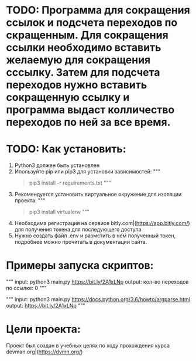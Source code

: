 # TODO: Программа для сокращения ссылок и подсчета переходов по скращенным. Для сокращения ссылки необходимо вставить желаемую для сокращения сссылку. Затем для подсчета переходов нужно вставить сокращенную ссылку и программа выдаст колличество переходов по ней за все время.

# TODO: Как установить: 
1) Python3  должен быть установлен
2) Ипользуйте pip или pip3 для установки зависимостей:
   """
   > pip3 install -r requirements.txt
   """
3) Рекомендуется установить виртуальное окружение для изоляции проекта:
   """
   > pip3 install virtualenv
   """
4) Необходима регистрация на сервисе bitly.com|(https://app.bitly.com/) для получения токена для последующего доступа
5) Нужно создать файл .env и размстить в нем полученный токен, подробнее можно прочитать в документации сайта.

# Примеры запуска скриптов:
 """
 input: python3 main.py https://bit.ly/2A1xLNp
 output: кол-во переходов по ссылке: 0
 """

 """
 input: python3 main.py https://docs.python.org/3.6/howto/argparse.html      
 output: https://bit.ly/2A1xLNp
 """

 # Цели проекта:
 Проект был создан в учебных целях по ходу прохождения курса devman.org|(https://dvmn.org/)